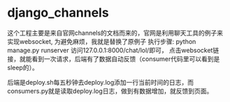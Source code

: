 # django_channels


这个工程主要是来自官网channels的文档而来的，官网是利用聊天工具的例子来实现websocket,
为避免麻烦，我就是替换了原例子
执行步骤:
python manage.py runserver 
访问127.0.0.1:8000/chat/lol/即可，
点击websocket链接，就能看到一次请求，后端有了数据自动反馈（consumer代码里可以看到是sleep的）。

后端是deploy.sh每五秒钟去deploy.log添加一行当前时间的日志，而consumers.py就是读取deploy.log日志，做到有数据增加，就反馈到页面。

